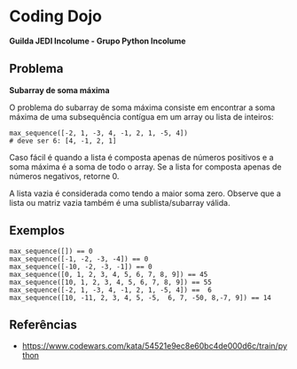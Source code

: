# Coding Dojo
**Guilda JEDI Incolume - Grupo Python Incolume**

## Problema
**Subarray de soma máxima**

O problema do subarray de soma máxima consiste em encontrar a soma máxima de uma subsequência contígua em um array ou lista de inteiros:

    max_sequence([-2, 1, -3, 4, -1, 2, 1, -5, 4])
    # deve ser 6: [4, -1, 2, 1]
Caso fácil é quando a lista é composta apenas de números positivos e a soma máxima é a soma de todo o array.
Se a lista for composta apenas de números negativos, retorne 0.

A lista vazia é considerada como tendo a maior soma zero.
Observe que a lista ou matriz vazia também é uma sublista/subarray válida.

## Exemplos
    max_sequence([]) == 0
    max_sequence([-1, -2, -3, -4]) == 0
    max_sequence([-10, -2, -3, -1]) == 0
    max_sequence([0, 1, 2, 3, 4, 5, 6, 7, 8, 9]) == 45
    max_sequence([10, 1, 2, 3, 4, 5, 6, 7, 8, 9]) == 55
    max_sequence([-2, 1, -3, 4, -1, 2, 1, -5, 4]) ==  6
    max_sequence([10, -11, 2, 3, 4, 5, -5,  6, 7, -50, 8,-7, 9]) == 14
## Referências
  - https://www.codewars.com/kata/54521e9ec8e60bc4de000d6c/train/python
